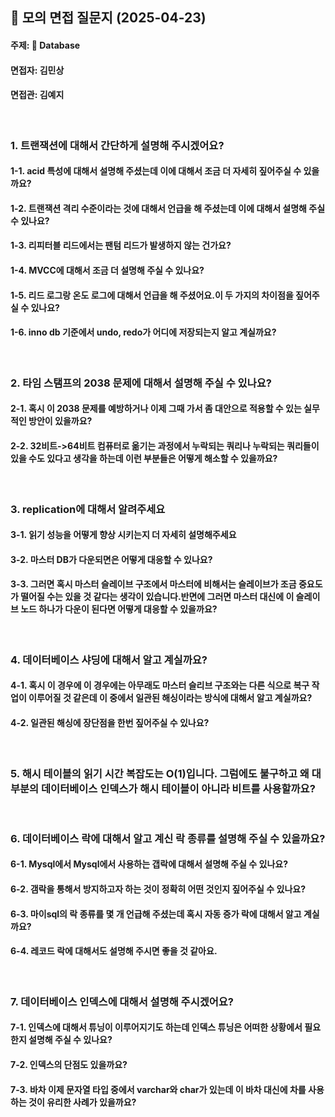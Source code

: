 ## 📌 모의 면접 질문지 (2025-04-23)
#### 주제: 💾 Database
#### 면접자: 김민상
#### 면접관: 김예지

<br>

### 1. 트랜잭션에 대해서 간단하게 설명해 주시겠어요?
#### 1-1. acid 특성에 대해서 설명해 주셨는데 이에 대해서 조금 더 자세히 짚어주실 수 있을까요?
#### 1-2. 트랜잭션 격리 수준이라는 것에 대해서 언급을 해 주셨는데 이에 대해서 설명해 주실 수 있나요?
#### 1-3. 리피터블 리드에서는 팬텀 리드가 발생하지 않는 건가요?
#### 1-4. MVCC에 대해서 조금 더 설명해 주실 수 있나요?
#### 1-5. 리드 로그랑 온도 로그에 대해서 언급을 해 주셨어요.이 두 가지의 차이점을 짚어주실 수 있나요?
#### 1-6. inno db 기준에서 undo, redo가 어디에 저장되는지 알고 계실까요?

<br>

### 2. 타임 스탬프의 2038 문제에 대해서 설명해 주실 수 있나요?
#### 2-1. 혹시 이 2038 문제를 예방하거나 이제 그때 가서 좀 대안으로 적용할 수 있는 실무적인 방안이 있을까요?
#### 2-2. 32비트->64비트 컴퓨터로 옮기는 과정에서 누락되는 쿼리나 누락되는 쿼리들이 있을 수도 있다고 생각을 하는데 이런 부분들은 어떻게 해소할 수 있을까요?

<br>

### 3. replication에 대해서 알려주세요
#### 3-1. 읽기 성능을 어떻게 향상 시키는지 더 자세히 설명해주세요
#### 3-2. 마스터 DB가 다운되면은 어떻게 대응할 수 있나요?
#### 3-3. 그러면 혹시 마스터 슬레이브 구조에서 마스터에 비해서는 슬레이브가 조금 중요도가 떨어질 수는 있을 것 같다는 생각이 있습니다.반면에 그러면 마스터 대신에 이 슬레이브 노드 하나가 다운이 된다면 어떻게 대응할 수 있을까요?

<br>

### 4. 데이터베이스 샤딩에 대해서 알고 계실까요?
#### 4-1. 혹시 이 경우에 이 경우에는 아무래도 마스터 슬리브 구조와는 다른 식으로 복구 작업이 이루어질 것 같은데 이 중에서 일관된 해싱이라는 방식에 대해서 알고 계실까요?
#### 4-2. 일관된 해싱에 장단점을 한번 짚어주실 수 있나요?

<br>

### 5. 해시 테이블의 읽기 시간 복잡도는 O(1)입니다. 그럼에도 불구하고 왜 대부분의 데이터베이스 인덱스가 해시 테이블이 아니라 비트를 사용할까요?

<br>

### 6. 데이터베이스 락에 대해서 알고 계신 락 종류를 설명해 주실 수 있을까요?
#### 6-1. Mysql에서 Mysql에서 사용하는 갭락에 대해서 설명해 주실 수 있나요?
#### 6-2. 갬락을 통해서 방지하고자 하는 것이 정확히 어떤 것인지 짚어주실 수 있나요?
#### 6-3.  마이sql의 락 종류를 몇 개 언급해 주셨는데 혹시 자동 증가 락에 대해서 알고 계실까요?
#### 6-4. 레코드 락에 대해서도 설명해 주시면 좋을 것 같아요.

<br>

### 7. 데이터베이스 인덱스에 대해서 설명해 주시겠어요?
#### 7-1. 인덱스에 대해서 튜닝이 이루어지기도 하는데 인덱스 튜닝은 어떠한 상황에서 필요한지 설명해 주실 수 있나요?
#### 7-2. 인덱스의 단점도 있을까요?
#### 7-3. 바차 이제 문자열 타입 중에서 varchar와 char가 있는데 이 바차 대신에 차를 사용하는 것이 유리한 사례가 있을까요?






